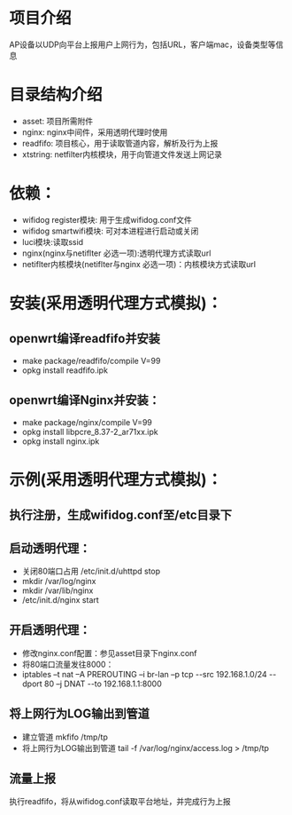 # 项目介绍

AP设备以UDP向平台上报用户上网行为，包括URL，客户端mac，设备类型等信息

# 目录结构介绍
* asset: 项目所需附件
* nginx: nginx中间件，采用透明代理时使用
* readfifo: 项目核心，用于读取管道内容，解析及行为上报
* xtstring: netfilter内核模块，用于向管道文件发送上网记录

# 依赖：
* wifidog register模块: 用于生成wifidog.conf文件
* wifidog smartwifi模块: 可对本进程进行启动或关闭
* luci模块:读取ssid
* nginx(nginx与netiflter 必选一项):透明代理方式读取url
* netiflter内核模块(netiflter与nginx 必选一项)：内核模块方式读取url

# 安装(采用透明代理方式模拟)：

## openwrt编译readfifo并安装
* make package/readfifo/compile V=99
* opkg install readfifo.ipk

## openwrt编译Nginx并安装：
* make package/nginx/compile V=99
* opkg install libpcre_8.37-2_ar71xx.ipk
* opkg install nginx.ipk


# 示例(采用透明代理方式模拟)：

## 执行注册，生成wifidog.conf至/etc目录下

## 启动透明代理：
* 关闭80端口占用 /etc/init.d/uhttpd stop
* mkdir /var/log/nginx
* mkdir /var/lib/nginx
* /etc/init.d/nginx start

## 开启透明代理：
* 修改nginx.conf配置：参见asset目录下nginx.conf
* 将80端口流量发往8000：
* iptables –t nat –A PREROUTING –i br-lan –p tcp --src 192.168.1.0/24 --dport 80 –j DNAT --to 192.168.1.1:8000

## 将上网行为LOG输出到管道
* 建立管道 mkfifo /tmp/tp
* 将上网行为LOG输出到管道 tail -f /var/log/nginx/access.log > /tmp/tp


## 流量上报
执行readfifo，将从wifidog.conf读取平台地址，并完成行为上报
